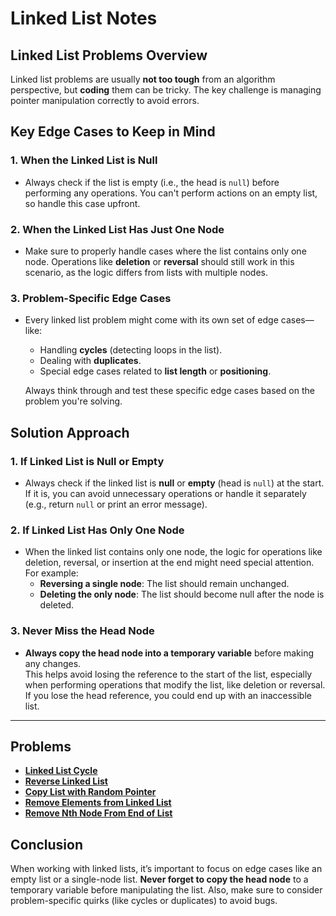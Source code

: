 # Linked List Notes

## Linked List Problems Overview

Linked list problems are usually **not too tough** from an algorithm perspective, but **coding** them can be tricky. The key challenge is managing pointer manipulation correctly to avoid errors.

## Key Edge Cases to Keep in Mind

### 1. When the Linked List is Null
- Always check if the list is empty (i.e., the head is `null`) before performing any operations. You can't perform actions on an empty list, so handle this case upfront.

### 2. When the Linked List Has Just One Node
- Make sure to properly handle cases where the list contains only one node. Operations like **deletion** or **reversal** should still work in this scenario, as the logic differs from lists with multiple nodes.

### 3. Problem-Specific Edge Cases
- Every linked list problem might come with its own set of edge cases—like:
  - Handling **cycles** (detecting loops in the list).
  - Dealing with **duplicates**.
  - Special edge cases related to **list length** or **positioning**.
  
  Always think through and test these specific edge cases based on the problem you're solving.

## Solution Approach

### 1. **If Linked List is Null or Empty**
- Always check if the linked list is **null** or **empty** (head is `null`) at the start. If it is, you can avoid unnecessary operations or handle it separately (e.g., return `null` or print an error message).

### 2. **If Linked List Has Only One Node**
- When the linked list contains only one node, the logic for operations like deletion, reversal, or insertion at the end might need special attention. For example:
  - **Reversing a single node**: The list should remain unchanged.
  - **Deleting the only node**: The list should become null after the node is deleted.

### 3. **Never Miss the Head Node**
- **Always copy the head node into a temporary variable** before making any changes.  
  This helps avoid losing the reference to the start of the list, especially when performing operations that modify the list, like deletion or reversal. If you lose the head reference, you could end up with an inaccessible list.

---

## Problems

- **[Linked List Cycle](linked_list_cycle.md)**
- **[Reverse Linked List](reverse_linked_list.md)**
- **[Copy List with Random Pointer](copy_list_with_random_pointer.md)**
- **[Remove Elements from Linked List](remove_element.md)**
- **[Remove Nth Node From End of List](remove_nth_node_from_end.md)**

## Conclusion

When working with linked lists, it’s important to focus on edge cases like an empty list or a single-node list. **Never forget to copy the head node** to a temporary variable before manipulating the list. Also, make sure to consider problem-specific quirks (like cycles or duplicates) to avoid bugs.
